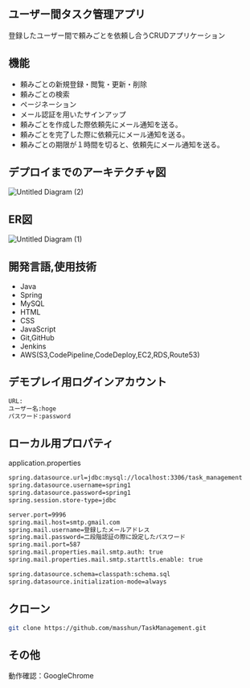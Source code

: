 ## ユーザー間タスク管理アプリ
登録したユーザー間で頼みごとを依頼し合うCRUDアプリケーション

## 機能
- 頼みごとの新規登録・閲覧・更新・削除
- 頼みごとの検索
- ページネーション
- メール認証を用いたサインアップ
- 頼みごとを作成した際依頼先にメール通知を送る。
- 頼みごとを完了した際に依頼元にメール通知を送る。
- 頼みごとの期限が１時間を切ると、依頼先にメール通知を送る。


## デプロイまでのアーキテクチャ図
![Untitled Diagram (2)](https://user-images.githubusercontent.com/60130295/85918518-7d9ce800-b89e-11ea-9370-f922bc5026bb.png)

## ER図
![Untitled Diagram (1)](https://user-images.githubusercontent.com/60130295/85918524-94dbd580-b89e-11ea-9d5f-a00cfbd6e7df.png)

## 開発言語,使用技術
- Java
- Spring
- MySQL
- HTML
- CSS
- JavaScript
- Git,GitHub
- Jenkins
- AWS(S3,CodePipeline,CodeDeploy,EC2,RDS,Route53)

## デモプレイ用ログインアカウント
```bash
URL:
ユーザー名:hoge
パスワード:password
```

## ローカル用プロパティ
application.properties
```bash
spring.datasource.url=jdbc:mysql://localhost:3306/task_management
spring.datasource.username=spring1
spring.datasource.password=spring1
spring.session.store-type=jdbc

server.port=9996
spring.mail.host=smtp.gmail.com
spring.mail.username=登録したメールアドレス
spring.mail.password=二段階認証の際に設定したパスワード
spring.mail.port=587
spring.mail.properties.mail.smtp.auth: true
spring.mail.properties.mail.smtp.starttls.enable: true

spring.datasource.schema=classpath:schema.sql
spring.datasource.initialization-mode=always
```

## クローン
```bash
git clone https://github.com/masshun/TaskManagement.git
```

## その他
動作確認：GoogleChrome